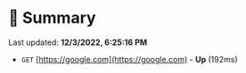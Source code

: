# 📖 Summary
Last updated: **12/3/2022, 6:25:16 PM**

- `GET` [https://google.com](https://google.com) - **Up** (192ms)
